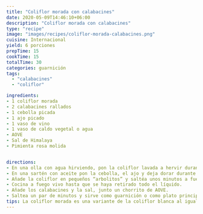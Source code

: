 ```yaml
---
title: "Coliflor morada con calabacines"
date: 2020-05-09T14:46:10+06:00
description: "Coliflor morada con calabacines"
type: "recipe"
image: "images/recipes/coliflor-morada-calabacines.png"
cuisine: Internacional
yield: 6 porciones
prepTime: 15
cookTime: 15
totalTime: 30
categories: guarnición
tags:
  - "calabacines"
  - "coliflor"

ingredients:
- 1 coliflor morada
- 2 calabacines rallados
- 1 cebolla picada
- 1 ajo picado
- 1 vaso de vino
- 1 vaso de caldo vegetal o agua
- AOVE
- Sal de Himalaya
- Pimienta rosa molida


directions:
- En una olla con agua hirviendo, pon la coliflor lavada a hervir durante 5 minutos, escurre y reserva.
- En una sartén con aceite pon la cebolla, el ajo y deja dorar durante un par de minutos.
- Añade la coliflor en pequeños “arbolitos” y saltéa unos minutos a fuego alto, antes de añadir el caldo vegetal y el vino.
- Cocina a fuego vivo hasta que se haya retirado todo el líquido.
- Añade los calabacines y la sal, junto un chorrito de AOVE. 
- Saltea un par de minutos y sirve como guarnición o como plato principal, espolvoreado de pimienta rosa.
tips: La coliflor morada es una variante de la coliflor blanca al igual que la coliflor amarilla. A diferencia de las otras dos, la coliflor morada debe su color a su contenido de antocianinas, que son antioxidantes. Recuerda escoger unos calabacines firmes y a poder ser no muy grandes.
---
```




